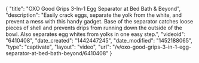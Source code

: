 {
    "title": "OXO Good Grips 3-In-1 Egg Separator at Bed Bath & Beyond",
    "description": "Easily crack eggs, separate the yolk from the white, and prevent a mess with this handy gadget. Base of the separator catches loose pieces of shell and prevents drips from running down the outside of the bowl. Also separates egg whites from yolks in one easy step.",
    "videoid": "6410408",
    "date_created": "1442447245",
    "date_modified": "1452188065",
    "type": "captivate",
    "layout": "video",
    "url": "\/v\/oxo-good-grips-3-in-1-egg-separator-at-bed-bath-beyond\/6410408"
}